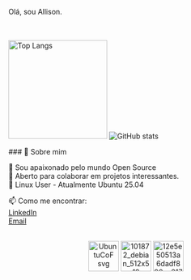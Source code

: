 Olá, sou Allison.




<div align="left">

<br><br>
<img alt="Top Langs" width="195" src="https://github-readme-stats.vercel.app/api/top-langs/?username=melrovieira&show_icons=true&theme=dracula&random=123" />
<img alt="GitHub stats" src="https://github-readme-stats.vercel.app/api?username=melrovieira&show_icons=true&theme=dracula" />

</div>
    <div align="left">
      ### 🚀 Sobre mim
    
🔭 Sou apaixonado pelo mundo Open Source  
👯 Aberto para colaborar em projetos interessantes.  
🐧 Linux User - Atualmente Ubuntu  25.04
      
📫 Como me encontrar:  
[LinkedIn](https://www.linkedin.com/in/allisonvmelro/)  
[Email](mailto:allisonmelro@gmail.com)  
<br>
</div>

<div align="center">
<img width="60" height="60" alt="UbuntuCoF svg" src="https://github.com/user-attachments/assets/a1397198-a2ac-4576-b8af-3445f1c7d10e" />
<img width="60" height="60" alt="101872_debian_512x512" src="https://github.com/user-attachments/assets/cfac4022-97f7-4855-b41d-2128c94af96d" />
<img width="60" height="60" alt="12e5e50513a6dadf890cc317be0920be" src="https://github.com/user-attachments/assets/49ff6c99-1ee3-4eaa-b41b-e8297119fd08" />

</div>
